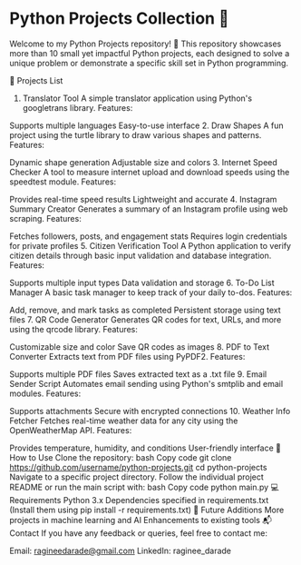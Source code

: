  <h1> Python Projects Collection 🚀</h1>
Welcome to my Python Projects repository! 🎉
This repository showcases more than 10 small yet impactful Python projects, each designed to solve a unique problem or demonstrate a specific skill set in Python programming.

📂 Projects List
1. Translator Tool
A simple translator application using Python's googletrans library.
Features:

Supports multiple languages
Easy-to-use interface
2. Draw Shapes
A fun project using the turtle library to draw various shapes and patterns.
Features:

Dynamic shape generation
Adjustable size and colors
3. Internet Speed Checker
A tool to measure internet upload and download speeds using the speedtest module.
Features:

Provides real-time speed results
Lightweight and accurate
4. Instagram Summary Creator
Generates a summary of an Instagram profile using web scraping.
Features:

Fetches followers, posts, and engagement stats
Requires login credentials for private profiles
5. Citizen Verification Tool
A Python application to verify citizen details through basic input validation and database integration.
Features:

Supports multiple input types
Data validation and storage
6. To-Do List Manager
A basic task manager to keep track of your daily to-dos.
Features:

Add, remove, and mark tasks as completed
Persistent storage using text files
7. QR Code Generator
Generates QR codes for text, URLs, and more using the qrcode library.
Features:

Customizable size and color
Save QR codes as images
8. PDF to Text Converter
Extracts text from PDF files using PyPDF2.
Features:

Supports multiple PDF files
Saves extracted text as a .txt file
9. Email Sender Script
Automates email sending using Python's smtplib and email modules.
Features:

Supports attachments
Secure with encrypted connections
10. Weather Info Fetcher
Fetches real-time weather data for any city using the OpenWeatherMap API.
Features:

Provides temperature, humidity, and conditions
User-friendly interface
🚀 How to Use
Clone the repository:
bash
Copy code
git clone https://github.com/username/python-projects.git
cd python-projects
Navigate to a specific project directory.
Follow the individual project README or run the main script with:
bash
Copy code
python main.py
💻 Requirements
Python 3.x
Dependencies specified in requirements.txt (Install them using pip install -r requirements.txt)
🎯 Future Additions
More projects in machine learning and AI
Enhancements to existing tools
📬 Contact
If you have any feedback or queries, feel free to contact me:

Email: ragineedarade@gmail.com
LinkedIn: raginee_darade

